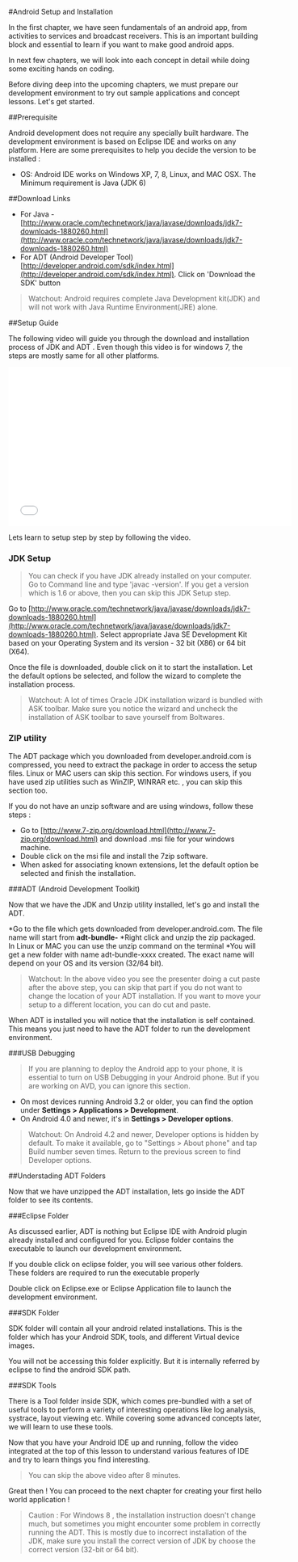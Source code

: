 #Android Setup and Installation

In the first chapter, we have seen fundamentals of an android app, from activities to services and broadcast receivers. This is an important building block and essential to learn if you want to make good android apps.

In next few chapters, we will look into each concept in detail while   doing some exciting hands on coding.

Before diving deep into the upcoming chapters, we must prepare our development environment to try out sample applications and concept lessons. Let's get started.


##Prerequisite 

Android development does not require any specially built hardware. The development environment is based on Eclipse IDE and works on any platform. Here are some prerequisites to help you decide the version to be installed :

* OS: Android IDE works on Windows XP, 7, 8, Linux, and MAC OSX.
The Minimum requirement is Java (JDK 6)


##Download Links

* For Java - [http://www.oracle.com/technetwork/java/javase/downloads/jdk7-downloads-1880260.html](http://www.oracle.com/technetwork/java/javase/downloads/jdk7-downloads-1880260.html)
* For ADT (Android Developer Tool) [http://developer.android.com/sdk/index.html](http://developer.android.com/sdk/index.html). Click on 'Download the SDK' button

> Watchout: Android requires complete Java Development kit(JDK) and will not work with Java Runtime Environment(JRE) alone.

##Setup Guide

The following video will guide you through the download and installation process of JDK and ADT . Even though this video is for windows 7, the steps are mostly same for all other platforms. 

<iframe width="560" height="315" src="//www.youtube.com/embed/SFGF3_r9YIA?list=UUbL5gei-5kK8hHf5q3andnw" frameborder="0" allowfullscreen></iframe>

<br/>


Lets learn to setup step by step by following the video.


### JDK Setup

> You can check if you have JDK already installed on your computer. Go to Command line and type 'javac -version'. If you get a version which is 1.6 or above, then you can skip this JDK Setup step.

Go to [http://www.oracle.com/technetwork/java/javase/downloads/jdk7-downloads-1880260.html](http://www.oracle.com/technetwork/java/javase/downloads/jdk7-downloads-1880260.html). Select appropriate Java SE Development Kit based on your Operating System and its version - 32 bit (X86) or 64 bit (X64).

Once the file is downloaded, double click on it to start the installation. Let the default options be selected, and follow the wizard to complete the installation process.

> Watchout: A lot of times Oracle JDK installation wizard is bundled with ASK toolbar. Make sure you notice the wizard and uncheck the installation of ASK toolbar to save yourself from Boltwares. 

### ZIP utility

The ADT package which you downloaded from developer.android.com is compressed, you need to extract the package in order to access the setup files. Linux or MAC users can skip this section. For windows users, if you have used zip utilities such as WinZIP, WINRAR etc. , you can skip this section too.

If you do not have an unzip software and are using windows, follow these steps :

* Go to [http://www.7-zip.org/download.html](http://www.7-zip.org/download.html) and download .msi file for your windows machine.
* Double click on the msi file and install the 7zip software.
* When asked for associating known extensions, let the default option be selected and finish the installation. 


###ADT (Android Development Toolkit)

Now that we have the JDK and Unzip utility installed, let's go and install the ADT.

*Go to the file which gets downloaded from developer.android.com. The file name will start from **adt-bundle-**
*Right click and unzip the zip packaged. In Linux or MAC you can use the unzip command on the terminal
*You will get a new folder with name adt-bundle-xxxx created. The exact name will depend on your OS and its version (32/64 bit). 

> Watchout: In the above video you see the presenter doing a cut paste after the above step, you can skip that part if you do not want to change the location of your ADT installation. If you want to move your setup to a different location, you can do cut and paste.

When ADT is installed you will notice that the installation is self contained. This means you just need to have the ADT folder to run the development environment.

###USB Debugging

>If you are planning to deploy the Android app to your phone, it is essential to turn on USB Debugging in your Android phone. But if you are working on AVD, you can ignore this section.

* On most devices running Android 3.2 or older, you can find the option under **Settings > Applications > Development**.
* On Android 4.0 and newer, it's in **Settings > Developer options**.

> Watchout: On Android 4.2 and newer, Developer options is hidden by default. To make it available, go to "Settings > About phone" and tap Build number seven times. Return to the previous screen to find Developer options.

##Understading ADT Folders

Now that we have unzipped the ADT installation, lets go inside the ADT folder to see its contents.

###Eclipse Folder

As discussed earlier, ADT is nothing but Eclipse IDE with Android plugin already installed and configured for you. Eclipse folder contains the executable to launch our development environment.

If you double click on eclipse folder, you will see various other folders. These folders are required to run the executable properly

Double click on Eclipse.exe or Eclipse Application file to launch the development environment.


###SDK Folder

SDK folder will contain all your android related installations. This is the folder which has your Android SDK, tools, and different Virtual device images. 

You will not be accessing this folder explicitly. But it is internally referred by eclipse to find the android SDK path. 

###SDK Tools 

There is a Tool folder inside SDK, which comes pre-bundled with a set of useful tools to perform a variety of interesting operations like log analysis, systrace, layout viewing etc. While covering some advanced concepts later, we will learn to use these tools.  

Now that you have your Android IDE up and running, follow the video integrated at the top of this lesson to understand various features of IDE and try to learn things you find interesting. 

> You can skip the above video after 8 minutes. 

Great then ! You can proceed to the next chapter for creating your first hello world application !

> Caution :  For Windows 8 , the installation instruction doesn't change much, but sometimes you might encounter some problem in correctly running the ADT. This is mostly due to incorrect installation of the JDK, make sure you install the correct version of JDK by choose the correct version (32-bit or 64 bit).